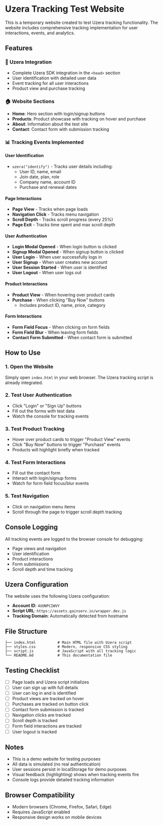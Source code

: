 # Uzera Tracking Test Website

This is a temporary website created to test Uzera tracking functionality. The website includes comprehensive tracking implementation for user interactions, events, and analytics.

## Features

### 🎯 **Uzera Integration**
- Complete Uzera SDK integration in the `<head>` section
- User identification with detailed user data
- Event tracking for all user interactions
- Product view and purchase tracking

### 🏠 **Website Sections**
- **Home**: Hero section with login/signup buttons
- **Products**: Product showcase with tracking on hover and purchase
- **About**: Information about the test site
- **Contact**: Contact form with submission tracking

### 📊 **Tracking Events Implemented**

#### User Identification
- `uzera("identify")` - Tracks user details including:
  - User ID, name, email
  - Join date, plan, role
  - Company name, account ID
  - Purchase and renewal dates

#### Page Interactions
- **Page View** - Tracks when page loads
- **Navigation Click** - Tracks menu navigation
- **Scroll Depth** - Tracks scroll progress (every 25%)
- **Page Exit** - Tracks time spent and max scroll depth

#### User Authentication
- **Login Modal Opened** - When login button is clicked
- **Signup Modal Opened** - When signup button is clicked
- **User Login** - When user successfully logs in
- **User Signup** - When user creates new account
- **User Session Started** - When user is identified
- **User Logout** - When user logs out

#### Product Interactions
- **Product View** - When hovering over product cards
- **Purchase** - When clicking "Buy Now" buttons
  - Includes product ID, name, price, category

#### Form Interactions
- **Form Field Focus** - When clicking on form fields
- **Form Field Blur** - When leaving form fields
- **Contact Form Submitted** - When contact form is submitted

## How to Use

### 1. **Open the Website**
Simply open `index.html` in your web browser. The Uzera tracking script is already integrated.

### 2. **Test User Authentication**
- Click "Login" or "Sign Up" buttons
- Fill out the forms with test data
- Watch the console for tracking events

### 3. **Test Product Tracking**
- Hover over product cards to trigger "Product View" events
- Click "Buy Now" buttons to trigger "Purchase" events
- Products will highlight briefly when tracked

### 4. **Test Form Interactions**
- Fill out the contact form
- Interact with login/signup forms
- Watch for form field focus/blur events

### 5. **Test Navigation**
- Click on navigation menu items
- Scroll through the page to trigger scroll depth tracking

## Console Logging

All tracking events are logged to the browser console for debugging:
- Page views and navigation
- User identification
- Product interactions
- Form submissions
- Scroll depth and time tracking

## Uzera Configuration

The website uses the following Uzera configuration:
- **Account ID**: `4UUNPCIWVY`
- **Script URL**: `https://assets.gainserv.in/wrapper.dev.js`
- **Tracking Domain**: Automatically detected from hostname

## File Structure

```
├── index.html          # Main HTML file with Uzera script
├── styles.css          # Modern, responsive CSS styling
├── script.js           # JavaScript with all tracking logic
└── README.md           # This documentation file
```

## Testing Checklist

- [ ] Page loads and Uzera script initializes
- [ ] User can sign up with full details
- [ ] User can log in and is identified
- [ ] Product views are tracked on hover
- [ ] Purchases are tracked on button click
- [ ] Contact form submission is tracked
- [ ] Navigation clicks are tracked
- [ ] Scroll depth is tracked
- [ ] Form field interactions are tracked
- [ ] User logout is tracked

## Notes

- This is a demo website for testing purposes
- All data is simulated (no real authentication)
- User sessions persist in localStorage for demo purposes
- Visual feedback (highlighting) shows when tracking events fire
- Console logs provide detailed tracking information

## Browser Compatibility

- Modern browsers (Chrome, Firefox, Safari, Edge)
- Requires JavaScript enabled
- Responsive design works on mobile devices 